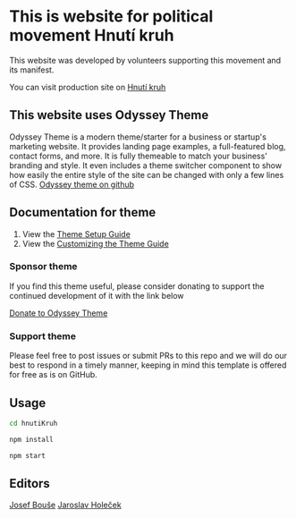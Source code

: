 
# This is website for political movement Hnutí kruh
This website was developed by volunteers supporting this movement and its manifest.

You can visit production site on [Hnutí kruh](https://hnutikruh.cz/)

## This website uses Odyssey Theme

Odyssey Theme is a modern theme/starter for a business or startup's marketing website. It provides landing page examples, a full-featured blog, contact forms, and more. It is fully themeable to match your business' branding and style. It even includes a theme switcher component to show how easily the entire style of the site can be changed with only a few lines of CSS.
[Odyssey theme on github](https://github.com/treefarmstudio/odyssey-theme)

## Documentation for theme

1. View the [Theme Setup Guide](https://odyssey-theme.sapling.supply/theme/theme-setup)
2. View the [Customizing the Theme Guide](https://odyssey-theme.sapling.supply/theme/customizing-odyssey)

### Sponsor theme

If you find this theme useful, please consider donating to support the continued development of it with the link below

[Donate to Odyssey Theme](https://sapling.lemonsqueezy.com/checkout/buy/9b78751f-6382-442d-ac99-32c2318b70a0)

### Support theme

Please feel free to post issues or submit PRs to this repo and we will do our best to respond in a timely manner, keeping in mind this template is offered for free as is on GitHub.

## Usage

```bash
cd hnutiKruh

npm install

npm start
```

## Editors
[Josef Bouše](https://github.com/N0M8D)
[Jaroslav Holeček](https://github.com/JaroslavHolecek)